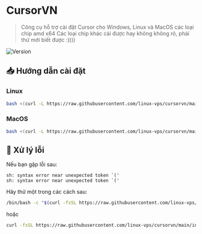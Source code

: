 # CursorVN

> Công cụ hỗ trợ cài đặt Cursor cho Windows, Linux và MacOS các loại chip amd x64
> Các loại chip khác cài được hay không không rõ, phải thử mới biết được :))))

![Version](https://img.shields.io/badge/version-0.0.1-blue.svg)

## 📥 Hướng dẫn cài đặt

### Linux
```bash
bash <(curl -L https://raw.githubusercontent.com/linux-vps/cursorvn/main/install.linux.sh)
```

### MacOS
```bash
bash <(curl -L https://raw.githubusercontent.com/linux-vps/cursorvn/main/install.macos.sh)
```

## 🔧 Xử lý lỗi

Nếu bạn gặp lỗi sau:
```
sh: syntax error near unexpected token `('
sh: syntax error near unexpected token `('
```

Hãy thử một trong các cách sau:

```bash
/bin/bash -c "$(curl -fsSL https://raw.githubusercontent.com/linux-vps/cursorvn/main/install.macos.sh)"
```

hoặc

```bash
curl -fsSL https://raw.githubusercontent.com/linux-vps/cursorvn/main/install.macos.sh | bash
```
